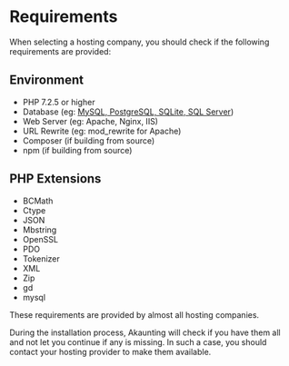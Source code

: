 Requirements
===========

When selecting a hosting company, you should check if the following requirements are provided:

Environment
-----------

* PHP 7.2.5 or higher
* Database (eg: [MySQL, PostgreSQL, SQLite, SQL Server](https://laravel.com/docs/6.x/database))
* Web Server (eg: Apache, Nginx, IIS)
* URL Rewrite (eg: mod_rewrite for Apache)
* Composer (if building from source)
* npm (if building from source)

PHP Extensions
--------------
 - BCMath
 - Ctype
 - JSON
 - Mbstring
 - OpenSSL
 - PDO
 - Tokenizer
 - XML
 - Zip
 - gd
 - mysql

These requirements are provided by almost all hosting companies.

During the installation process, Akaunting will check if you have them all and not let you continue if any is missing. In such a case, you should contact your hosting provider to make them available.
